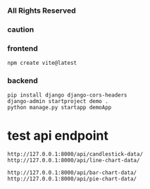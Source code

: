 ### All Rights Reserved

### caution

### frontend
```
npm create vite@latest
```
### backend
```
pip install django django-cors-headers
django-admin startproject demo .
python manage.py startapp demoApp
```

# test api endpoint
```
http://127.0.0.1:8000/api/candlestick-data/
http://127.0.0.1:8000/api/line-chart-data/

http://127.0.0.1:8000/api/bar-chart-data/
http://127.0.0.1:8000/api/pie-chart-data/

```